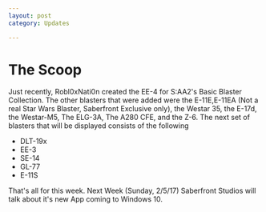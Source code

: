 ```yaml
---
layout: post
category: Updates

---
```


# The Scoop
Just recently, Robl0xNati0n created the EE-4 for S:AA2's Basic Blaster Collection. The other blasters that were added were the E-11E,E-11EA (Not a real Star Wars Blaster, Saberfront Exclusive only), the Westar 35, the E-17d, the Westar-M5, The ELG-3A, The A280 CFE, and the Z-6. The next set of blasters that will be displayed consists of the following

- DLT-19x
- EE-3
- SE-14
- GL-77
- E-11S

That's all for this week. Next Week (Sunday, 2/5/17) Saberfront Studios will talk about it's new App coming to Windows 10.
